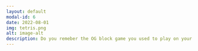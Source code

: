 ```yaml
---
layout: default
modal-id: 6
date: 2022-08-01
img: tetris.png
alt: image-alt
description: Do you remeber the OG block game you used to play on your retro console? Well, this is the same Tetris but on steroids!
---
```

